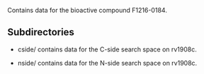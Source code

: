 Contains data for the bioactive compound F1216-0184.

## Subdirectories

- cside/ contains data for the C-side search space on rv1908c.

- nside/ contains data for the N-side search space on rv1908c.


